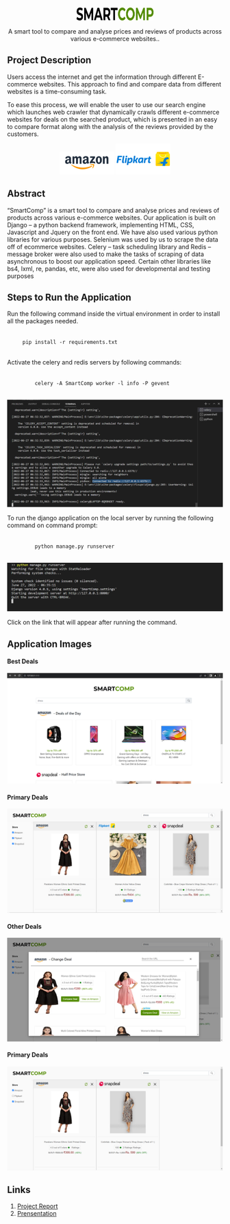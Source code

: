 <p align="center">
    <img alt="smartcomp" width="180px" height="30px" src="https://github.com/Aarchie-05/SmartComp/blob/master/static/images/SMARTCOMP.png">
</p>

<p align="center">
   A smart tool to compare and analyse prices and reviews of products across various e-commerce websites..
</p>


## Project Description

Users access the internet and get the information through different E-commerce websites. This approach to find and compare data from different websites is a time-consuming task.

To ease this process, we will enable the user to use our search engine which launches web crawler that dynamically crawls different e-commerce websites for deals on the searched product, which is presented in an easy to compare format along with the analysis of the reviews provided by the customers.

<p align="center">
    <img alt="amazon" width="" height="" src="https://github.com/Aarchie-05/SmartComp/blob/master/static/images/Amazon%20logo.png">
    <img alt="flipkart" width="" height="" src="https://github.com/Aarchie-05/SmartComp/blob/master/static/images/Flipkart%20logo.png">
</p>

## Abstract

“SmartComp” is a smart tool to compare and analyse prices and reviews of products 
across various e-commerce websites. Our application is built on Django – a python 
backend framework, implementing HTML, CSS, Javascript and Jquery on the front end. 
We have also used various python libraries for various purposes. Selenium was used by 
us to scrape the data off of ecommerce websites. Celery – task scheduling library and 
Redis – message broker were also used to make the tasks of scraping of data 
asynchronous to boost our application speed. Certain other libraries like bs4, lxml, re, 
pandas, etc, were also used for developmental and testing purposes


## Steps to Run the Application

Run the following command inside the virtual environment in order to install all the 
packages needed.

<p>
  <code>
     pip install -r requirements.txt
  </code>
</p>

Activate the celery and redis servers by following commands:
   <p>
      <code>
         celery -A SmartComp worker -l info -P gevent
      </code>
   </p>
   <p align="center">
      <img alt="celery" width="" height="" src="https://github.com/Aarchie-05/SmartComp/blob/master/Screenshots/celery%20connection.PNG">
   </p>
   
To run the django application on the local server by running the following command on command prompt:
   <p>
      <code>
         python manage.py runserver
      </code>
   </p>
   <p align="center">
      <img alt="celery" width="" height="" src="https://github.com/Aarchie-05/SmartComp/blob/master/Screenshots/Django%20server.PNG">
   </p>
   
Click on the link that will appear after running the command.


## Application Images

#### Best Deals
<p align="center">
      <img alt="1" width="" height="" src="https://github.com/Aarchie-05/SmartComp/blob/master/Screenshots/1.PNG">
</p>

#### Primary Deals
<p align="center">
      <img alt="2" width="" height="" src="https://github.com/Aarchie-05/SmartComp/blob/master/Screenshots/2.PNG">
</p>

#### Other Deals
<p align="center">
      <img alt="3" width="" height="" src="https://github.com/Aarchie-05/SmartComp/blob/master/Screenshots/3.PNG">
</p>

#### Primary Deals
<p align="center">
      <img alt="4" width="" height="" src="https://github.com/Aarchie-05/SmartComp/blob/master/Screenshots/4.PNG">
</p>

  
  
## Links

1. [Project Report](https://github.com/Aarchie-05/SmartComp/blob/master/SmartComp%20Project%20Report.pdf)
2. [Prensentation](https://github.com/Aarchie-05/SmartComp/blob/master/SmartComp.pptx)


   
   


